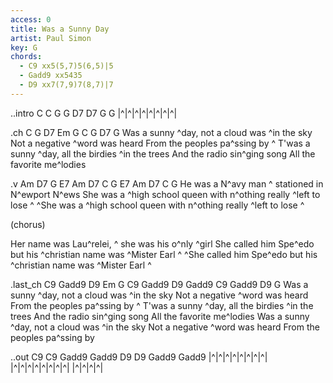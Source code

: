 ```yaml
---
access: 0
title: Was a Sunny Day
artist: Paul Simon
key: G
chords:
  - C9 xx5(5,7)5(6,5)|5
  - Gadd9 xx5435
  - D9 xx7(7,9)7(8,7)|7
---
```

..intro C C G G D7 D7 G G
|^|^|^|^|^|^|^|^|

.ch C G D7 Em G C G D7 G
  Was a sunny ^day, not a cloud was ^in the sky
  Not a negative ^word was heard
  From the peoples pa^ssing by ^
  T'was a sunny ^day, all the birdies ^in the trees
  And the radio sin^ging song
  All the favorite me^lodies 

.v Am D7 G E7 Am D7 C G E7 Am D7 C G
He was a N^avy man ^ stationed in N^ewport N^ews 
She was a ^high school queen with n^othing really ^left to lose ^
^She was a ^high school queen with n^othing really ^left to lose ^

  (chorus)

Her name was Lau^relei, ^ she was his o^nly ^girl 
She called him Spe^edo but his ^christian name was ^Mister Earl ^
^She called him Spe^edo but his ^christian name was ^Mister Earl ^

.last_ch C9 Gadd9 D9 Em G C9 Gadd9 D9 Gadd9 C9 Gadd9 D9 G
  Was a sunny ^day, not a cloud was ^in the sky
  Not a negative ^word was heard
  From the peoples pa^ssing by ^
  T'was a sunny ^day, all the birdies ^in the trees
  And the radio sin^ging song
  All the favorite me^lodies 
  Was a sunny ^day, not a cloud was ^in the sky
  Not a negative ^word was heard
  From the peoples pa^ssing by

..out C9 C9 Gadd9 Gadd9 D9 D9 Gadd9 Gadd9
|^|^|^|^|^|^|^|^|
|^|^|^|^|^|^|^|^|
|^|^|^|^|
